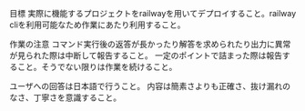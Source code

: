 目標
実際に機能するプロジェクトをrailwayを用いてデプロイすること。railway cliを利用可能なため作業にあたり利用すること。

作業の注意
コマンド実行後の返答が長かったり解答を求められたり出力に異常が見られた際は中断して報告すること。
一定のポイントで詰まった際は報告すること。そうでない限りは作業を続けること。

ユーザへの回答は日本語で行うこと。
内容は簡素さよりも正確さ、抜け漏れのなさ、丁寧さを意識すること。